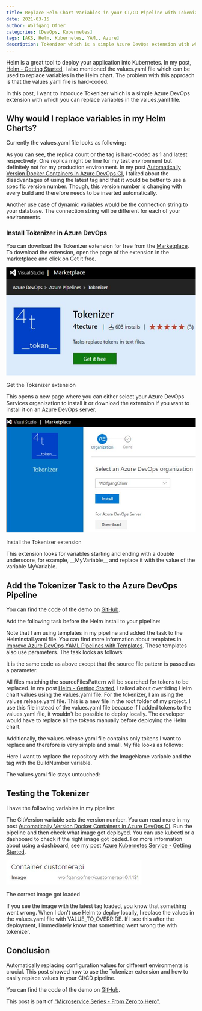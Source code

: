 ```yaml
---
title: Replace Helm Chart Variables in your CI/CD Pipeline with Tokenizer
date: 2021-03-15
author: Wolfgang Ofner
categories: [DevOps, Kubernetes]
tags: [AKS, Helm, Kubernetes, YAML, Azure]
description: Tokenizer which is a simple Azure DevOps extension with which you can replace variables in Helm charts inside an Azure DevOps CI/CD pipeline.
---
```


Helm is a great tool to deploy your application into Kubernetes. In my post, [Helm - Getting Started](/helm-getting-started), I also mentioned the values.yaml file which can be used to replace variables in the Helm chart. The problem with this approach is that the values.yaml file is hard-coded.

In this post, I want to introduce Tokenizer which is a simple Azure DevOps extension with which you can replace variables in the values.yaml file. 

## Why would I replace variables in my Helm Charts?

Currently the values.yaml file looks as following:

<script src="https://gist.github.com/WolfgangOfner/f75c7798c44d6a381019223031720350.js"></script>

As you can see, the replica count or the tag is hard-coded as 1 and latest respectively. One replica might be fine for my test environment but definitely not for my production environment. In my post [Automatically Version Docker Containers in Azure DevOps CI](/automatically-version-docker-container), I talked about the disadvantages of using the latest tag and that it would be better to use a specific version number. Though, this version number is changing with every build and therefore needs to be inserted automatically.

Another use case of dynamic variables would be the connection string to your database. The connection string will be different for each of your environments. 

### Install Tokenizer in Azure DevOps

You can download the Tokenizer extension for free from the [Marketplace](https://marketplace.visualstudio.com/items?itemName=4tecture.Tokenizer). To download the extension, open the page of the extension in the marketplace and click on Get it free.

<div class="col-12 col-sm-10 aligncenter">
  <a href="/assets/img/posts/2021/02/Get-the-Tokenizer-extension.jpg"><img loading="lazy" src="/assets/img/posts/2021/02/Get-the-Tokenizer-extension.jpg" alt="Get the Tokenizer extension" /></a>
  
  <p>
   Get the Tokenizer extension
  </p>
</div>

This opens a new page where you can either select your Azure DevOps Services organization to install it or download the extension if you want to install it on an Azure DevOps server.

<div class="col-12 col-sm-10 aligncenter">
  <a href="/assets/img/posts/2021/02/Install-the-Tokenizer-extension.jpg"><img loading="lazy" src="/assets/img/posts/2021/02/Install-the-Tokenizer-extension.jpg" alt="Install the Tokenizer extension" /></a>
  
  <p>
   Install the Tokenizer extension
  </p>
</div>

This extension looks for variables starting and ending with a double underscore, for example, \_\_MyVariable\_\_ and replace it with the value of the variable MyVariable.

## Add the Tokenizer Task to the Azure DevOps Pipeline

You can find the code of the demo on <a href="https://github.com/WolfgangOfner/MicroserviceDemo/blob/master/CustomerApi/pipelines" target="_blank" rel="noopener noreferrer">GitHub</a>.

Add the following task before the Helm install to your pipeline:

<script src="https://gist.github.com/WolfgangOfner/f2b5fafd6444c4b0d77d3325e1a60270.js"></script>

Note that I am using templates in my pipeline and added the task to the HelmInstall.yaml file. You can find more information about templates in [Improve Azure DevOps YAML Pipelines with Templates](/improve-azure-devops-pipelines-templates). These templates also use parameters. The task looks as follows:

<script src="https://gist.github.com/WolfgangOfner/febd71355c2c6ca52068901be0bffbbc.js"></script>

It is the same code as above except that the source file pattern is passed as a parameter.

All files matching the sourceFilesPattern will be searched for tokens to be replaced. In my post [Helm - Getting Started](/helm-getting-started), I talked about overriding Helm chart values using the values.yaml file. For the tokenizer, I am using the values.release.yaml file. This is a new file in the root folder of my project. I use this file instead of the values.yaml file because if I added tokens to the values.yaml file, it wouldn't be possible to deploy locally. The developer would have to replace all the tokens manually before deploying the Helm chart.

Additionally, the values.release.yaml file contains only tokens I want to replace and therefore is very simple and small. My file looks as follows:

<script src="https://gist.github.com/WolfgangOfner/7fe51f6151ab5d6c8f1bb91ed9be697d.js"></script>

Here I want to replace the repository with the ImageName variable and the tag with the BuildNumber variable. 

The values.yaml file stays untouched:

<script src="https://gist.github.com/WolfgangOfner/e1176581d1c4c0216fe7aeb80129cf8c.js"></script>

## Testing the Tokenizer

I have the following variables in my pipeline:

<script src="https://gist.github.com/WolfgangOfner/c007f3aa5240f26914cf476f879c25f3.js"></script>

The GitVersion variable sets the version number. You can read more in my post [Automatically Version Docker Containers in Azure DevOps CI](/automatically-version-docker-container). Run the pipeline and then check what image got deployed. You can use kubectl or a dashboard to check if the right image got loaded. For more information about using a dashboard, see my post [Azure Kubernetes Service - Getting Started](/azure-kubernetes-service-getting-started). 

<div class="col-12 col-sm-10 aligncenter">
  <a href="/assets/img/posts/2021/02/The-correct-image-got-loaded.jpg"><img loading="lazy" src="/assets/img/posts/2021/02/The-correct-image-got-loaded.jpg" alt="The correct image got loaded" /></a>
  
  <p>
   The correct image got loaded
  </p>
</div>

If you see the image with the latest tag loaded, you know that something went wrong. When I don't use Helm to deploy locally, I replace the values in the values.yaml file with VALUE_TO_OVERRIDE. If I see this after the deployment, I immediately know that something went wrong the with tokenizer.

## Conclusion

Automatically replacing configuration values for different environments is crucial. This post showed how to use the Tokenizer extension and how to easily replace values in your CI/CD pipeline.

You can find the code of the demo on <a href="https://github.com/WolfgangOfner/MicroserviceDemo" target="_blank" rel="noopener noreferrer">GitHub</a>.

This post is part of ["Microservice Series - From Zero to Hero"](/microservice-series-from-zero-to-hero).